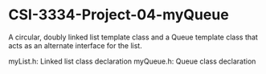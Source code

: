 # CSI-3334-Project-04-myQueue
A circular, doubly linked list template class and a Queue template class that acts as an alternate interface for the list.

myList.h: Linked list class declaration
myQueue.h: Queue class declaration
